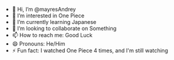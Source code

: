 - 👋 Hi, I’m @mayresAndrey
- 👀 I’m interested in One Piece
- 🌱 I’m currently learning Japanese
- 💞️ I’m looking to collaborate on Something
- 📫 How to reach me: Good Luck
- 😄 Pronouns: He/Him
- ⚡ Fun fact: I watched One Piece 4 times, and I'm still watching

<!---
mayresAndrey/mayresAndrey is a ✨ special ✨ repository because its `README.md` (this file) appears on your GitHub profile.
You can click the Preview link to take a look at your changes.
--->
